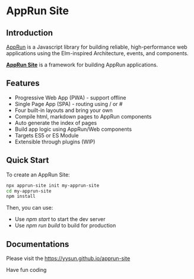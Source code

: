 # AppRun Site

## Introduction


[AppRun](https://apprun.js.org) is a Javascript library for building reliable, high-performance web applications using the Elm-inspired Architecture, events, and components.

**[AppRun Site](https://yysun.github.io/apprun-site)** is a framework for building AppRun applications.

## Features

* Progressive Web App (PWA) - support offline
* Single Page App (SPA) - routing using / or #
* Four built-in layouts and bring your own
* Compile html, markdown pages to AppRun components
* Auto generate the index of pages
* Build app logic using AppRun/Web components
* Targets ES5 or ES Module
* Extensible through plugins (WIP)

## Quick Start

To create an AppRun Site:

```sh
npx apprun-site init my-apprun-site
cd my-apprun-site
npm install
```

Then, you can use:

* Use _npm start_ to start the dev server
* Use _npm run build_ to build for production


## Documentations

Please visit the https://yysun.github.io/apprun-site


Have fun coding